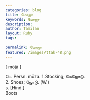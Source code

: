 ```yaml
---
categories: blog
title: மோஜா
keywords: மோஜா
description: 
author: Tamilan
layout: Ruby
tags: 
 
permalink: மோஜா
featured: /images/ttak-48.png
---
```

  
[ mōjā ]  
  
பெ. Persn. mōza. 1.Stocking; மேஜோடு.   
2. Shoes; ஜோடு. (W.)  
s. [Hind.]  
Boots